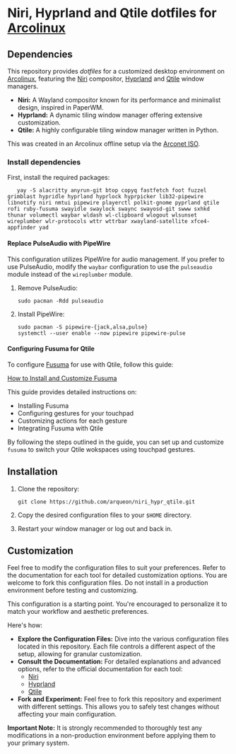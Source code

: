 # Niri, Hyprland and Qtile dotfiles for [Arcolinux](https://www.arcolinux.info/)

## Dependencies

This repository provides _dotfiles_ for a customized desktop environment on [Arcolinux](https://www.arcolinux.info/), featuring the [Niri](https://github.com/YaLTeR/niri) compositor, [Hyprland](https://github.com/hyprwm/Hyprland) and [Qtile](https://github.com/qtile/qtile) window managers.

- **Niri:** A Wayland compositor known for its performance and minimalist design, inspired in PaperWM. 
- **Hyprland:** A dynamic tiling window manager offering extensive customization. 
- **Qtile:** A highly configurable tiling window manager written in Python.

This was created in an Arcolinux offline setup vía the [Arconet ISO](https://www.arcolinux.info/downloads/). 

### Install dependencies

First, install the required packages:

       yay -S alacritty anyrun-git btop copyq fastfetch foot fuzzel grimblast hypridle hyprland hyprlock hyprpicker lib32-pipewire libnotify niri nmtui pipewire playerctl polkit-gnome pyprland qtile rofi ruby-fusuma swayidle swaylock swaync swayosd-git swww sxhkd thunar volumectl waybar wldash wl-clipboard wlogout wlsunset wireplumber wlr-protocols wttr wttrbar xwayland-satellite xfce4-appfinder yad
       
#### Replace PulseAudio with PipeWire

This configuration utilizes PipeWire for audio management. If you prefer to use PulseAudio, modify the `waybar` configuration to use the `pulseaudio` module instead of the `wireplumber` module.

1. Remove PulseAudio:

       sudo pacman -Rdd pulseaudio

2. Install PipeWire:
 
       sudo pacman -S pipewire-{jack,alsa,pulse}
       systemctl --user enable --now pipewire pipewire-pulse 
  
#### Configuring Fusuma for Qtile

To configure [Fusuma](https://github.com/iberianpig/fusuma) for use with Qtile, follow this guide:

[How to Install and Customize Fusuma](https://dev.to/iberianpig/how-to-install-and-customize-fusuma-73l) 

This guide provides detailed instructions on:

* Installing Fusuma
* Configuring gestures for your touchpad
* Customizing actions for each gesture
* Integrating Fusuma with Qtile

By following the steps outlined in the guide, you can set up and customize `fusuma` to switch your Qtile wokspaces using touchpad gestures.

## Installation

1. Clone the repository:

       git clone https://github.com/arqueon/niri_hypr_qtile.git

2. Copy the desired configuration files to your `$HOME` directory.

3. Restart your window manager or log out and back in.

## Customization

Feel free to modify the configuration files to suit your preferences. Refer to the documentation for each tool for detailed customization options. You are welcome to fork this configuration files. Do not install in a production environment before testing and customizing. 

This configuration is a starting point. You're encouraged to personalize it to match your workflow and aesthetic preferences.  

Here's how:

* **Explore the Configuration Files:** Dive into the various configuration files located in this repository. Each file controls a different aspect of the setup, allowing for granular customization.
* **Consult the Documentation:** For detailed explanations and advanced options, refer to the official documentation for each tool:
    *   [Niri](https://github.com/YaLTeR/niri/wiki/Getting-Started)
    *   [Hyprland](https://wiki.hyprland.org/)
    *   [Qtile](https://docs.qtile.org/en/latest/)
* **Fork and Experiment:** Feel free to fork this repository and experiment with different settings. This allows you to safely test changes without affecting your main configuration.

**Important Note:** It is strongly recommended to thoroughly test any modifications in a non-production environment before applying them to your primary system.
